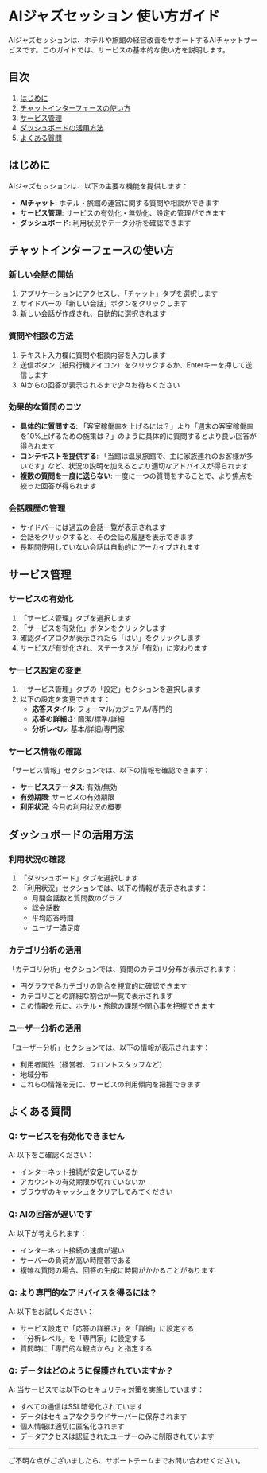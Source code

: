 # AIジャズセッション 使い方ガイド

AIジャズセッションは、ホテルや旅館の経営改善をサポートするAIチャットサービスです。このガイドでは、サービスの基本的な使い方を説明します。

## 目次

1. [はじめに](#はじめに)
2. [チャットインターフェースの使い方](#チャットインターフェースの使い方)
3. [サービス管理](#サービス管理)
4. [ダッシュボードの活用方法](#ダッシュボードの活用方法)
5. [よくある質問](#よくある質問)

## はじめに

AIジャズセッションは、以下の主要な機能を提供します：

- **AIチャット**: ホテル・旅館の運営に関する質問や相談ができます
- **サービス管理**: サービスの有効化・無効化、設定の管理ができます
- **ダッシュボード**: 利用状況やデータ分析を確認できます

## チャットインターフェースの使い方

### 新しい会話の開始

1. アプリケーションにアクセスし、「チャット」タブを選択します
2. サイドバーの「新しい会話」ボタンをクリックします
3. 新しい会話が作成され、自動的に選択されます

### 質問や相談の方法

1. テキスト入力欄に質問や相談内容を入力します
2. 送信ボタン（紙飛行機アイコン）をクリックするか、Enterキーを押して送信します
3. AIからの回答が表示されるまで少々お待ちください

### 効果的な質問のコツ

- **具体的に質問する**: 「客室稼働率を上げるには？」より「週末の客室稼働率を10%上げるための施策は？」のように具体的に質問するとより良い回答が得られます
- **コンテキストを提供する**: 「当館は温泉旅館で、主に家族連れのお客様が多いです」など、状況の説明を加えるとより適切なアドバイスが得られます
- **複数の質問を一度に送らない**: 一度に一つの質問をすることで、より焦点を絞った回答が得られます

### 会話履歴の管理

- サイドバーには過去の会話一覧が表示されます
- 会話をクリックすると、その会話の履歴を表示できます
- 長期間使用していない会話は自動的にアーカイブされます

## サービス管理

### サービスの有効化

1. 「サービス管理」タブを選択します
2. 「サービスを有効化」ボタンをクリックします
3. 確認ダイアログが表示されたら「はい」をクリックします
4. サービスが有効化され、ステータスが「有効」に変わります

### サービス設定の変更

1. 「サービス管理」タブの「設定」セクションを選択します
2. 以下の設定を変更できます：
   - **応答スタイル**: フォーマル/カジュアル/専門的
   - **応答の詳細さ**: 簡潔/標準/詳細
   - **分析レベル**: 基本/詳細/専門家

### サービス情報の確認

「サービス情報」セクションでは、以下の情報を確認できます：

- **サービスステータス**: 有効/無効
- **有効期限**: サービスの有効期限
- **利用状況**: 今月の利用状況の概要

## ダッシュボードの活用方法

### 利用状況の確認

1. 「ダッシュボード」タブを選択します
2. 「利用状況」セクションでは、以下の情報が表示されます：
   - 月間会話数と質問数のグラフ
   - 総会話数
   - 平均応答時間
   - ユーザー満足度

### カテゴリ分析の活用

「カテゴリ分析」セクションでは、質問のカテゴリ分布が表示されます：

- 円グラフで各カテゴリの割合を視覚的に確認できます
- カテゴリごとの詳細な割合が一覧で表示されます
- この情報を元に、ホテル・旅館の課題や関心事を把握できます

### ユーザー分析の活用

「ユーザー分析」セクションでは、以下の情報が表示されます：

- 利用者属性（経営者、フロントスタッフなど）
- 地域分布
- これらの情報を元に、サービスの利用傾向を把握できます

## よくある質問

### Q: サービスを有効化できません

A: 以下をご確認ください：
- インターネット接続が安定しているか
- アカウントの有効期限が切れていないか
- ブラウザのキャッシュをクリアしてみてください

### Q: AIの回答が遅いです

A: 以下が考えられます：
- インターネット接続の速度が遅い
- サーバーの負荷が高い時間帯である
- 複雑な質問の場合、回答の生成に時間がかかることがあります

### Q: より専門的なアドバイスを得るには？

A: 以下をお試しください：
- サービス設定で「応答の詳細さ」を「詳細」に設定する
- 「分析レベル」を「専門家」に設定する
- 質問時に「専門的な観点から」と指定する

### Q: データはどのように保護されていますか？

A: 当サービスでは以下のセキュリティ対策を実施しています：
- すべての通信はSSL暗号化されています
- データはセキュアなクラウドサーバーに保存されます
- 個人情報は適切に匿名化されます
- データアクセスは認証されたユーザーのみに制限されています

---

ご不明な点がございましたら、サポートチームまでお問い合わせください。
